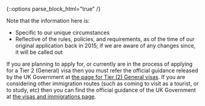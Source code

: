{::options parse_block_html="true" /}
<div class='{{ include.class }}'>
Note that the information here is:

* Specific to our unique circumstances
* Reflective of the rules, policies, and requirements, as of the time of our original application back in 2015; if we are aware of any changes since, it will be called out

If you are planning to apply for, or currently are in the process of applying for a Tier 2 (General) visa then you must refer the official guidance released by the UK Government at [the page for Tier (2) General visas](https://www.gov.uk/tier-2-general). If you are considering other immigration routes (such as coming to visit as a tourist, or to study, etc) then you can find the official guidance of the UK Government at [the visas and immigrations page](https://www.gov.uk/browse/visas-immigration).
</div>